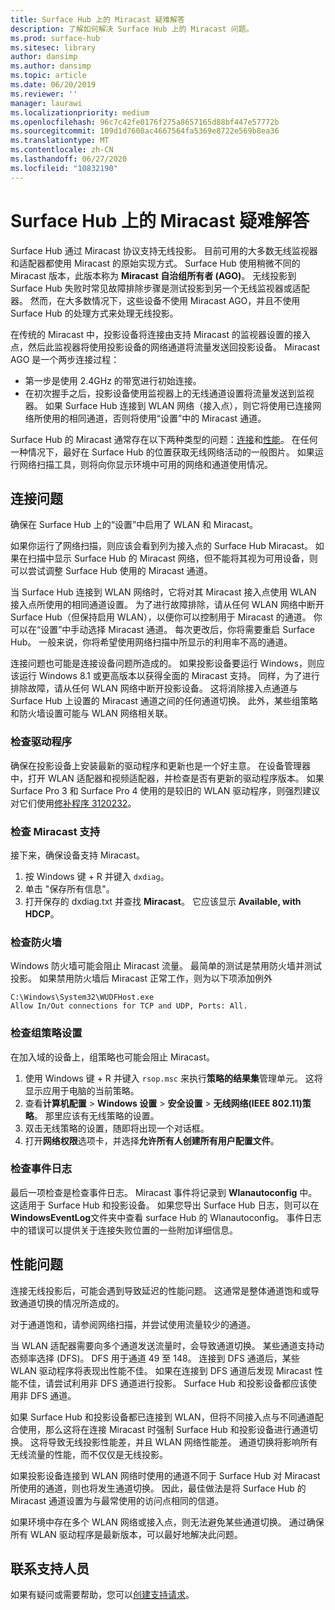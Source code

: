 ```yaml
---
title: Surface Hub 上的 Miracast 疑难解答
description: 了解如何解决 Surface Hub 上的 Miracast 问题。
ms.prod: surface-hub
ms.sitesec: library
author: dansimp
ms.author: dansimp
ms.topic: article
ms.date: 06/20/2019
ms.reviewer: ''
manager: laurawi
ms.localizationpriority: medium
ms.openlocfilehash: 96c7c42fe0176f275a8657165d88bf447e57772b
ms.sourcegitcommit: 109d1d7608ac4667564fa5369e8722e569b8ea36
ms.translationtype: MT
ms.contentlocale: zh-CN
ms.lasthandoff: 06/27/2020
ms.locfileid: "10832190"
---
```

# Surface Hub 上的 Miracast 疑难解答

Surface Hub 通过 Miracast 协议支持无线投影。 目前可用的大多数无线监视器和适配器都使用 Miracast 的原始实现方式。 Surface Hub 使用稍微不同的 Miracast 版本，此版本称为 **Miracast 自治组所有者 (AGO)**。 无线投影到 Surface Hub 失败时常见故障排除步骤是测试投影到另一个无线监视器或适配器。 然而，在大多数情况下，这些设备不使用 Miracast AGO，并且不使用 Surface Hub 的处理方式来处理无线投影。

在传统的 Miracast 中，投影设备将连接由支持 Miracast 的监视器设置的接入点，然后此监视器将使用投影设备的网络通道将流量发送回投影设备。 Miracast AGO 是一个两步连接过程：

- 第一步是使用 2.4GHz 的带宽进行初始连接。 
- 在初次握手之后，投影设备使用监视器上的无线通道设置将流量发送到监视器。 如果 Surface Hub 连接到 WLAN 网络（接入点），则它将使用已连接网络所使用的相同通道，否则将使用“设置”中的 Miracast 通道。

Surface Hub 的 Miracast 通常存在以下两种类型的问题：[连接](#connect-issues)和[性能](#performance-issues)。 在任何一种情况下，最好在 Surface Hub 的位置获取无线网络活动的一般图片。 如果运行网络扫描工具，则将向你显示环境中可用的网络和通道使用情况。

## 连接问题

确保在 Surface Hub 上的“设置”中启用了 WLAN 和 Miracast。 

如果你运行了网络扫描，则应该会看到列为接入点的 Surface Hub Miracast。 如果在扫描中显示 Surface Hub 的 Miracast 网络，但不能将其视为可用设备，则可以尝试调整 Surface Hub 使用的 Miracast 通道。 

当 Surface Hub 连接到 WLAN 网络时，它将对其 Miracast 接入点使用 WLAN 接入点所使用的相同通道设置。 为了进行故障排除，请从任何 WLAN 网络中断开 Surface Hub（但保持启用 WLAN），以便你可以控制用于 Miracast 的通道。 你可以在“设置”中手动选择 Miracast 通道。 每次更改后，你将需要重启 Surface Hub。 一般来说，你将希望使用网络扫描中所显示的利用率不高的通道。

连接问题也可能是连接设备问题所造成的。 如果投影设备要运行 Windows，则应该运行 Windows 8.1 或更高版本以获得全面的 Miracast 支持。 同样，为了进行排除故障，请从任何 WLAN 网络中断开投影设备。 这将消除接入点通道与 Surface Hub 上设置的 Miracast 通道之间的任何通道切换。 此外，某些组策略和防火墙设置可能与 WLAN 网络相关联。

### 检查驱动程序

确保在投影设备上安装最新的驱动程序和更新也是一个好主意。 在设备管理器中，打开 WLAN 适配器和视频适配器，并检查是否有更新的驱动程序版本。 如果 Surface Pro 3 和 Surface Pro 4 使用的是较旧的 WLAN 驱动程序，则强烈建议对它们使用[修补程序 3120232](https://support.microsoft.com/help/3120232/poor-wireless-performance-on-5-ghz-connections-on-surface-pro-3-and-surface-3)。 

### 检查 Miracast 支持

接下来，确保设备支持 Miracast。 

1. 按 Windows 键 + R 并键入 `dxdiag`。 
2. 单击 "保存所有信息"。 
3. 打开保存的 dxdiag.txt 并查找 **Miracast**。 它应该显示 **Available, with HDCP**。 
    
### 检查防火墙
    
Windows 防火墙可能会阻止 Miracast 流量。 最简单的测试是禁用防火墙并测试投影。 如果禁用防火墙后 Miracast 正常工作，则为以下项添加例外

    C:\Windows\System32\WUDFHost.exe
    Allow In/Out connections for TCP and UDP, Ports: All.

### 检查组策略设置

在加入域的设备上，组策略也可能会阻止 Miracast。 

1. 使用 Windows 键 + R 并键入 `rsop.msc` 来执行**策略的结果集**管理单元。 这将显示应用于电脑的当前策略。 
2. 查看**计算机配置** > **Windows 设置** > **安全设置** > **无线网络(IEEE 802.11)策略**。 那里应该有无线策略的设置。 
3. 双击无线策略的设置，随即将出现一个对话框。 
4. 打开**网络权限**选项卡，并选择**允许所有人创建所有用户配置文件**。

### 检查事件日志

最后一项检查是检查事件日志。 Miracast 事件将记录到 **Wlanautoconfig** 中。 这适用于 Surface Hub 和投影设备。 如果您导出 Surface Hub 日志，则可以在**WindowsEventLog**文件夹中查看 surface Hub 的 Wlanautoconfig。 事件日志中的错误可以提供关于连接失败位置的一些附加详细信息。

## 性能问题

连接无线投影后，可能会遇到导致延迟的性能问题。 这通常是整体通道饱和或导致通道切换的情况所造成的。 

对于通道饱和，请参阅网络扫描，并尝试使用流量较少的通道。

当 WLAN 适配器需要向多个通道发送流量时，会导致通道切换。 某些通道支持动态频率选择 (DFS)。 DFS 用于通道 49 至 148。 连接到 DFS 通道后，某些 WLAN 驱动程序将表现出性能不佳。 如果在连接到 DFS 通道后发现 Miracast 性能不佳，请尝试利用非 DFS 通道进行投影。 Surface Hub 和投影设备都应该使用非 DFS 通道。

如果 Surface Hub 和投影设备都已连接到 WLAN，但将不同接入点与不同通道配合使用，那么这将在连接 Miracast 时强制 Surface Hub 和投影设备进行通道切换。 这将导致无线投影性能差，并且 WLAN 网络性能差。 通道切换将影响所有无线流量的性能，而不仅仅是无线投影。 

如果投影设备连接到 WLAN 网络时使用的通道不同于 Surface Hub 对 Miracast 所使用的通道，则也将发生通道切换。 因此，最佳做法是将 Surface Hub 的 Miracast 通道设置为与最常使用的访问点相同的信道。 

如果环境中存在多个 WLAN 网络或接入点，则无法避免某些通道切换。 通过确保所有 WLAN 驱动程序是最新版本，可以最好地解决此问题。

## 联系支持人员

如果有疑问或需要帮助，您可以[创建支持请求](https://support.microsoft.com/supportforbusiness/productselection)。
